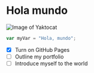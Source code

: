 # Hola mundo

![Image of Yaktocat](https://octodex.github.com/images/yaktocat.png)

```javascript
var myVar = "Hola, mundo";
```
- [x] Turn on GitHub Pages
- [ ] Outline my portfolio
- [ ] Introduce myself to the world
